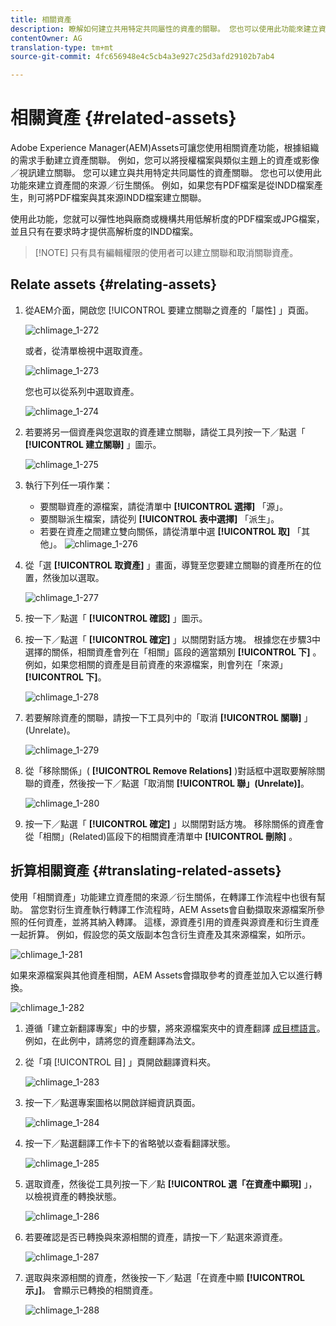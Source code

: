 ```yaml
---
title: 相關資產
description: 瞭解如何建立共用特定共同屬性的資產的關聯。 您也可以使用此功能來建立資產間的來源／衍生關係。
contentOwner: AG
translation-type: tm+mt
source-git-commit: 4fc656948e4c5cb4a3e927c25d3afd29102b7ab4

---
```



# 相關資產 {#related-assets}

Adobe Experience Manager(AEM)Assets可讓您使用相關資產功能，根據組織的需求手動建立資產關聯。 例如，您可以將授權檔案與類似主題上的資產或影像／視訊建立關聯。 您可以建立與共用特定共同屬性的資產關聯。 您也可以使用此功能來建立資產間的來源／衍生關係。 例如，如果您有PDF檔案是從INDD檔案產生，則可將PDF檔案與其來源INDD檔案建立關聯。

使用此功能，您就可以彈性地與廠商或機構共用低解析度的PDF檔案或JPG檔案，並且只有在要求時才提供高解析度的INDD檔案。

>[!NOTE] 只有具有編輯權限的使用者可以建立關聯和取消關聯資產。
>

## Relate assets {#relating-assets}

1. 從AEM介面，開啟您 [!UICONTROL 要建立關聯之資產的「屬性] 」頁面。

   ![chlimage_1-272](assets/chlimage_1-272.png)

   或者，從清單檢視中選取資產。

   ![chlimage_1-273](assets/chlimage_1-273.png)

   您也可以從系列中選取資產。

   ![chlimage_1-274](assets/chlimage_1-274.png)

1. 若要將另一個資產與您選取的資產建立關聯，請從工具列按一下／點選「 **[!UICONTROL 建立關聯]** 」圖示。

   ![chlimage_1-275](assets/chlimage_1-275.png)

1. 執行下列任一項作業：

   * 要關聯資產的源檔案，請從清單中 **[!UICONTROL 選擇]** 「源」。
   * 要關聯派生檔案，請從列 **[!UICONTROL 表中選擇]** 「派生」。
   * 若要在資產之間建立雙向關係，請從清單中選 **[!UICONTROL 取]** 「其他」。
   ![chlimage_1-276](assets/chlimage_1-276.png)

1. 從「選 **[!UICONTROL 取資產]** 」畫面，導覽至您要建立關聯的資產所在的位置，然後加以選取。

   ![chlimage_1-277](assets/chlimage_1-277.png)

1. 按一下／點選「 **[!UICONTROL 確認]** 」圖示。
1. 按一下／點選「 **[!UICONTROL 確定]** 」以關閉對話方塊。 根據您在步驟3中選擇的關係，相關資產會列在「相關」區段的適當類別 **[!UICONTROL 下]** 。 例如，如果您相關的資產是目前資產的來源檔案，則會列在「來源」 **[!UICONTROL 下]**。

   ![chlimage_1-278](assets/chlimage_1-278.png)

1. 若要解除資產的關聯，請按一下工具列中的「取消 **[!UICONTROL 關聯]** 」(Unrelate)。

   ![chlimage_1-279](assets/chlimage_1-279.png)

1. 從「移除關係」( **[!UICONTROL Remove Relations]** )對話框中選取要解除關聯的資產，然後按一下／點選「取消關 **[!UICONTROL 聯」(Unrelate)]**。

   ![chlimage_1-280](assets/chlimage_1-280.png)

1. 按一下／點選「 **[!UICONTROL 確定]** 」以關閉對話方塊。 移除關係的資產會從「相關」(Related)區段下的相關資產清單中 **[!UICONTROL 刪除]** 。

## 折算相關資產 {#translating-related-assets}

使用「相關資產」功能建立資產間的來源／衍生關係，在轉譯工作流程中也很有幫助。 當您對衍生資產執行轉譯工作流程時，AEM Assets會自動擷取來源檔案所參照的任何資產，並將其納入轉譯。 這樣，源資產引用的資產與源資產和衍生資產一起折算。 例如，假設您的英文版副本包含衍生資產及其來源檔案，如所示。

![chlimage_1-281](assets/chlimage_1-281.png)

如果來源檔案與其他資產相關，AEM Assets會擷取參考的資產並加入它以進行轉換。

![chlimage_1-282](assets/chlimage_1-282.png)

1. 遵循「建立新翻譯專案」中的步驟，將來源檔案夾中的資產翻譯 [成目標語言](translation-projects.md#create-a-new-translation-project)。 例如，在此例中，請將您的資產翻譯為法文。
1. 從「項 [!UICONTROL 目] 」頁開啟翻譯資料夾。

   ![chlimage_1-283](assets/chlimage_1-283.png)

1. 按一下／點選專案圖格以開啟詳細資訊頁面。

   ![chlimage_1-284](assets/chlimage_1-284.png)

1. 按一下／點選翻譯工作卡下的省略號以查看翻譯狀態。

   ![chlimage_1-285](assets/chlimage_1-285.png)

1. 選取資產，然後從工具列按一下／點 **[!UICONTROL 選「在資產中顯現]** 」，以檢視資產的轉換狀態。

   ![chlimage_1-286](assets/chlimage_1-286.png)

1. 若要確認是否已轉換與來源相關的資產，請按一下／點選來源資產。

   ![chlimage_1-287](assets/chlimage_1-287.png)

1. 選取與來源相關的資產，然後按一下／點選「在資產中顯 **[!UICONTROL 示」]**。 會顯示已轉換的相關資產。

   ![chlimage_1-288](assets/chlimage_1-288.png)
